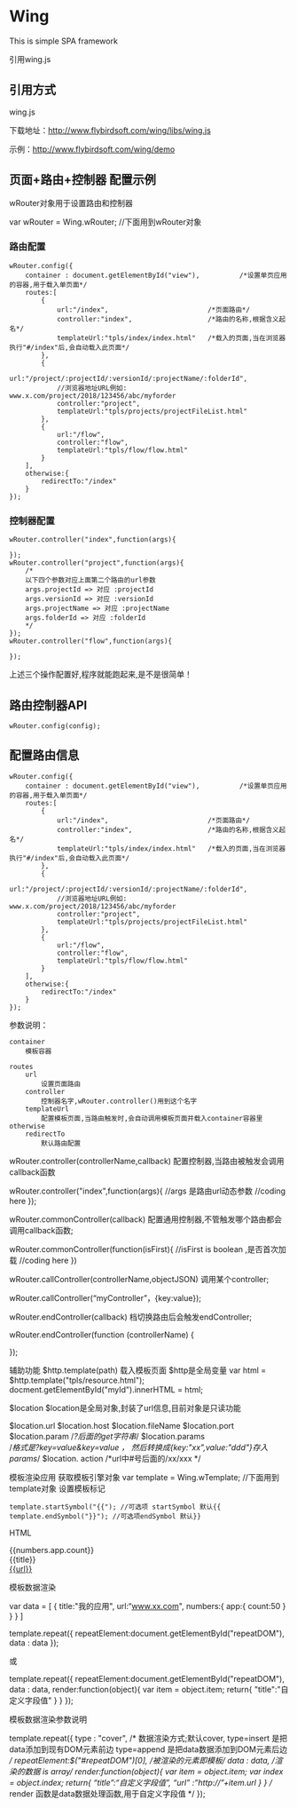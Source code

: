 # Wing
This is simple SPA framework

引用wing.js

## 引用方式

wing.js

下载地址：http://www.flybirdsoft.com/wing/libs/wing.js 

示例：http://www.flybirdsoft.com/wing/demo

## 页面+路由+控制器 配置示例

wRouter对象用于设置路由和控制器

var wRouter = Wing.wRouter; //下面用到wRouter对象


### 路由配置
			
	wRouter.config({
		container : document.getElementById("view"),          /*设置单页应用的容器,用于载入单页面*/
		routes:[
			{
				url:"/index",                         /*页面路由*/
				controller:"index",                   /*路由的名称,根据含义起名*/
				templateUrl:"tpls/index/index.html"   /*载入的页面,当在浏览器执行"#/index"后,会自动载入此页面*/
			},
			{
				url:"/project/:projectId/:versionId/:projectName/:folderId",
				//浏览器地址URL例如: www.x.com/project/2018/123456/abc/myforder
				controller:"project",
				templateUrl:"tpls/projects/projectFileList.html"
			},
			{
				url:"/flow",
				controller:"flow",
				templateUrl:"tpls/flow/flow.html"
			}
		],
		otherwise:{
			redirectTo:"/index"
		}
	});
			
		
### 控制器配置

	wRouter.controller("index",function(args){

	});
	wRouter.controller("project",function(args){
		/*
		以下四个参数对应上面第二个路由的url参数
		args.projectId => 对应 :projectId
		args.versionId => 对应 :versionId
		args.projectName => 对应 :projectName
		args.folderId => 对应 :folderId
		*/
	});
	wRouter.controller("flow",function(args){

	});
		
上述三个操作配置好,程序就能跑起来,是不是很简单！


## 路由控制器API

	wRouter.config(config);
	
## 配置路由信息

	wRouter.config({
		container : document.getElementById("view"),          /*设置单页应用的容器,用于载入单页面*/
		routes:[
			{
				url:"/index",                         /*页面路由*/
				controller:"index",                   /*路由的名称,根据含义起名*/
				templateUrl:"tpls/index/index.html"   /*载入的页面,当在浏览器执行"#/index"后,会自动载入此页面*/
			},
			{
				url:"/project/:projectId/:versionId/:projectName/:folderId",
				//浏览器地址URL例如: www.x.com/project/2018/123456/abc/myforder
				controller:"project",
				templateUrl:"tpls/projects/projectFileList.html"
			},
			{
				url:"/flow",
				controller:"flow",
				templateUrl:"tpls/flow/flow.html"
			}
		],
		otherwise:{
			redirectTo:"/index"
		}
	});

参数说明：

	container
		模板容器

	routes
		url
			设置页面路由
		controller
			控制器名字,wRouter.controller()用到这个名字
		templateUrl
			配置模板页面,当路由触发时,会自动调用模板页面并载入container容器里
	otherwise
		redirectTo
			默认路由配置


wRouter.controller(controllerName,callback)
配置控制器,当路由被触发会调用callback函数

wRouter.controller("index",function(args){
	//args 是路由url动态参数
	//coding here
});
		
wRouter.commonController(callback)
配置通用控制器,不管触发哪个路由都会调用callback函数;

wRouter.commonController(function(isFirst){
	//isFirst is boolean ,是否首次加载
	//coding here
})
		
wRouter.callController(controllerName,objectJSON)
调用某个controller;

wRouter.callController(“myController”，{key:value});
		
wRouter.endController(callback)
档切换路由后会触发endController;

wRouter.endController(function (controllerName) {
    
});
		
辅助功能
$http.template(path)
载入模板页面
$http是全局变量
var html = $http.template("tpls/resource.html");
docment.getElementById("myId").innerHTML = html;
		
$location
$location是全局对象,封装了url信息,目前对象是只读功能

$location.url
$location.host
$location.fileName
$location.port
$location.param      /*?后面的get字符串*/
$location.params   
/*格式是?key=value&key=value ， 然后转换成{key:"xx",value:"ddd"}存入params*/
$location. action      /*url中#号后面的/xx/xxx */

		
模板渲染应用
获取模板引擎对象
var template = Wing.wTemplate; //下面用到template对象
设置模板标记

    template.startSymbol("{{"); //可选项 startSymbol 默认{{
    template.endSymbol("}}"); //可选项endSymbol 默认}}
		
HTML

<div id= "repeatDOM" class="app-myappfl {{bgcolor}}">
    <div class="app-myapp-shared">{{numbers.app.count}}</div>
    <div class="app-myapp-photo icons"></div>
    <div class="app-myapp-caption">{{title}}</div>
    <div class="app-myapp-op">
        <a target="_blank" href="http://{{url}}">{{url}}</a>
    </div>
</div>

		
模板数据渲染

var data = [
    {
        title:"我的应用",
        url:“www.xx.com",
        numbers:{
            app:{
                count:50
            }
        }
    }
]

template.repeat({
    repeatElement:document.getElementById("repeatDOM"),
    data : data
});

或

template.repeat({
    repeatElement:document.getElementById("repeatDOM"),
    data : data,
    render:function(object){
        var item = object.item;
        return{
            "title":"自定义字段值"
        }
    }
});

		
模板数据渲染参数说明

template.repeat({
    type : "cover",
    /*
    数据渲染方式;默认cover,
    type=insert 是把data添加到现有DOM元素前边
    type=append 是把data数据添加到DOM元素后边
    */
    repeatElement:$("#repeatDOM")[0],
    /*被渲染的元素即模板*/
    data : data,
    /*渲染的数据 is array*/
    render:function(object){
        var item = object.item;
        var index = object.index;
        return{
            “title”:“自定义字段值”,
            “url”  :”http://”+item.url
        }
    }
    /*
    render 函数是data数据处理函数,用于自定义字段值
    */
});
